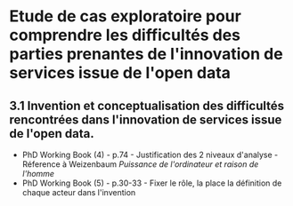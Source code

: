 # Etude de cas exploratoire pour comprendre les difficultés des parties prenantes de l'innovation de services issue de l'open data


## 3.1 Invention et conceptualisation des difficultés rencontrées dans l'innovation de services issue de l'open data. 

- PhD Working Book (4) - p.74 - Justification des 2 niveaux d'analyse - Réference à Weizenbaum *Puissance de l'ordinateur et raison de l'homme*
- PhD Working Book (5) - p.30-33 - Fixer le rôle, la place la définition de chaque acteur dans l'invention 










